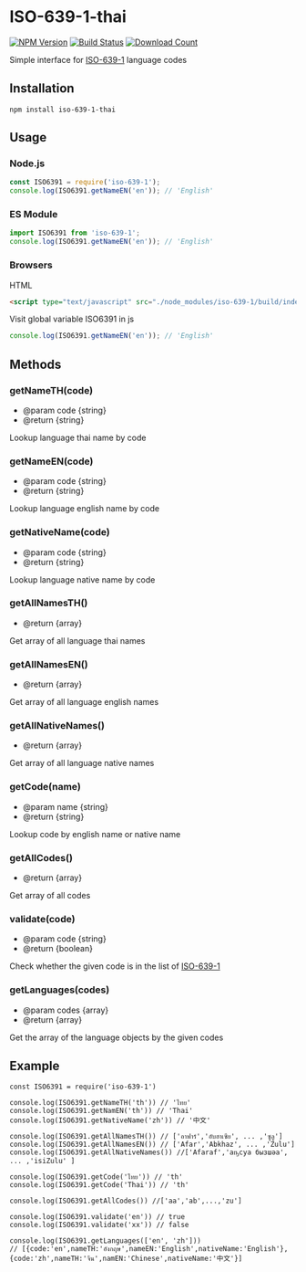 # ISO-639-1-thai
[![NPM Version][npm-image]][npm-url]
[![Build Status][travis-image]][travis-url]
[![Download Count][download-url]][npm-url]

[travis-image]: https://travis-ci.com/safesit23/iso-639-1-thai.svg?branch=master&status=passed
[travis-url]: https://travis-ci.com/safesit23/iso-639-1-thai
[npm-image]: https://img.shields.io/npm/v/iso-639-1-thai.svg?style=flat-square
[npm-url]: https://www.npmjs.com/package/iso-639-1-thai
[download-url]: https://img.shields.io/npm/dt/iso-639-1-thai.svg?style=flat-square


Simple interface for [ISO-639-1](https://en.wikipedia.org/wiki/List_of_ISO_639-1_codes) language codes

## Installation

```
npm install iso-639-1-thai
```

## Usage

### Node.js

```javascript
const ISO6391 = require('iso-639-1');
console.log(ISO6391.getNameEN('en')); // 'English'
```

### ES Module

```javascript
import ISO6391 from 'iso-639-1';
console.log(ISO6391.getNameEN('en')); // 'English'
```

### Browsers

HTML

```html
<script type="text/javascript" src="./node_modules/iso-639-1/build/index.js"></script>
```

Visit global variable ISO6391 in js

```javascript
console.log(ISO6391.getNameEN('en')); // 'English'
```

## Methods

### getNameTH(code)
  - @param code {string}
  - @return {string}

Lookup language thai name by code

### getNameEN(code)
  - @param code {string}
  - @return {string}

Lookup language english name by code

### getNativeName(code)
  - @param code {string}
  - @return {string}

Lookup language native name by code

### getAllNamesTH()
  - @return {array}

Get array of all language thai names

### getAllNamesEN()
  - @return {array}

Get array of all language english names

### getAllNativeNames()
  - @return {array}

Get array of all language native names


### getCode(name)
  - @param name {string}
  - @return {string}

Lookup code by english name or native name

### getAllCodes()
  - @return {array}

Get array of all codes

### validate(code)
  - @param code {string}
  - @return {boolean}

Check whether the given code is in the list of [ISO-639-1](https://en.wikipedia.org/wiki/List_of_ISO_639-1_codes)

### getLanguages(codes)
  - @param codes {array}
  - @return {array}

Get the array of the language objects by the given codes

## Example

```
const ISO6391 = require('iso-639-1')

console.log(ISO6391.getNameTH('th')) // 'ไทย'
console.log(ISO6391.getNamEN('th')) // 'Thai'
console.log(ISO6391.getNativeName('zh')) // '中文'

console.log(ISO6391.getAllNamesTH()) // ['อาฟาร์','อับฮาเซีย', ... ,'ซูลู']
console.log(ISO6391.getAllNamesEN()) // ['Afar','Abkhaz', ... ,'Zulu']
console.log(ISO6391.getAllNativeNames()) //['Afaraf','аҧсуа бызшәа', ... ,'isiZulu' ]

console.log(ISO6391.getCode('ไทย')) // 'th'
console.log(ISO6391.getCode('Thai')) // 'th'

console.log(ISO6391.getAllCodes()) //['aa','ab',...,'zu']

console.log(ISO6391.validate('en')) // true
console.log(ISO6391.validate('xx')) // false

console.log(ISO6391.getLanguages(['en', 'zh']))
// [{code:'en',nameTH:'อังกฤษ',nameEN:'English',nativeName:'English'},{code:'zh',nameTH:'จีน',namEN:'Chinese',nativeName:'中文'}]

```
